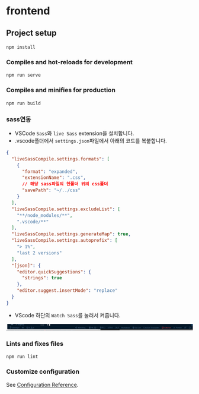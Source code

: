 # frontend

## Project setup
```
npm install
```

### Compiles and hot-reloads for development
```
npm run serve
```

### Compiles and minifies for production
```
npm run build
```

### sass연동
- VSCode `Sass`와 `live Sass` extension을 설치합니다.
- .vscode폴더에서 `settings.json`파일에서 아래의 코드를 복붙합니다.
```json
{
  "liveSassCompile.settings.formats": [
    {
      "format": "expanded",
      "extensionName": ".css",
      // 해당 sass파일의 한폴더 위의 css폴더   
      "savePath": "~/../css"
    }
  ],
  "liveSassCompile.settings.excludeList": [
    "**/node_modules/**",
    ".vscode/**"
  ],
  "liveSassCompile.settings.generateMap": true,
  "liveSassCompile.settings.autoprefix": [
    "> 1%",
    "last 2 versions"
  ],
  "[json]": {
    "editor.quickSuggestions": {
      "strings": true
    },
    "editor.suggest.insertMode": "replace"
  }
}
```

- VScode 하단의 `Watch Sass`를 눌러서 켜줍니다.

![image-20211018153331591](README.assets/image-20211018153331591.png)





### Lints and fixes files

```
npm run lint
```

### Customize configuration
See [Configuration Reference](https://cli.vuejs.org/config/).
